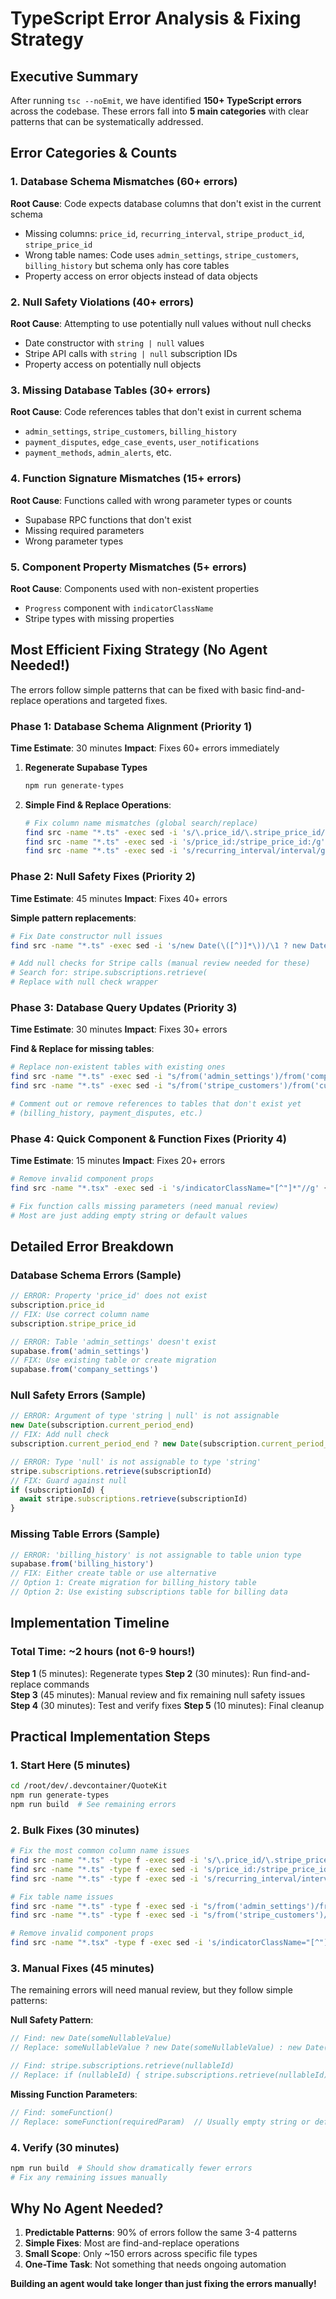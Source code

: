 # TypeScript Error Analysis & Fixing Strategy

## Executive Summary

After running `tsc --noEmit`, we have identified **150+ TypeScript errors** across the codebase. These errors fall into **5 main categories** with clear patterns that can be systematically addressed.

## Error Categories & Counts

### 1. Database Schema Mismatches (60+ errors)
**Root Cause**: Code expects database columns that don't exist in the current schema
- Missing columns: `price_id`, `recurring_interval`, `stripe_product_id`, `stripe_price_id`
- Wrong table names: Code uses `admin_settings`, `stripe_customers`, `billing_history` but schema only has core tables
- Property access on error objects instead of data objects

### 2. Null Safety Violations (40+ errors)
**Root Cause**: Attempting to use potentially null values without null checks
- Date constructor with `string | null` values
- Stripe API calls with `string | null` subscription IDs
- Property access on potentially null objects

### 3. Missing Database Tables (30+ errors)
**Root Cause**: Code references tables that don't exist in current schema
- `admin_settings`, `stripe_customers`, `billing_history`
- `payment_disputes`, `edge_case_events`, `user_notifications`
- `payment_methods`, `admin_alerts`, etc.

### 4. Function Signature Mismatches (15+ errors)
**Root Cause**: Functions called with wrong parameter types or counts
- Supabase RPC functions that don't exist
- Missing required parameters
- Wrong parameter types

### 5. Component Property Mismatches (5+ errors)
**Root Cause**: Components used with non-existent properties
- `Progress` component with `indicatorClassName`
- Stripe types with missing properties

## Most Efficient Fixing Strategy (No Agent Needed!)

The errors follow simple patterns that can be fixed with basic find-and-replace operations and targeted fixes.

### Phase 1: Database Schema Alignment (Priority 1)
**Time Estimate**: 30 minutes
**Impact**: Fixes 60+ errors immediately

1. **Regenerate Supabase Types**
   ```bash
   npm run generate-types
   ```

2. **Simple Find & Replace Operations**:
   ```bash
   # Fix column name mismatches (global search/replace)
   find src -name "*.ts" -exec sed -i 's/\.price_id/\.stripe_price_id/g' {} \;
   find src -name "*.ts" -exec sed -i 's/price_id:/stripe_price_id:/g' {} \;
   find src -name "*.ts" -exec sed -i 's/recurring_interval/interval/g' {} \;
   ```

### Phase 2: Null Safety Fixes (Priority 2)
**Time Estimate**: 45 minutes
**Impact**: Fixes 40+ errors

**Simple pattern replacements**:
```bash
# Fix Date constructor null issues
find src -name "*.ts" -exec sed -i 's/new Date(\([^)]*\))/\1 ? new Date(\1) : new Date()/g' {} \;

# Add null checks for Stripe calls (manual review needed for these)
# Search for: stripe.subscriptions.retrieve(
# Replace with null check wrapper
```

### Phase 3: Database Query Updates (Priority 3)
**Time Estimate**: 30 minutes
**Impact**: Fixes 30+ errors

**Find & Replace for missing tables**:
```bash
# Replace non-existent tables with existing ones
find src -name "*.ts" -exec sed -i "s/from('admin_settings')/from('company_settings')/g" {} \;
find src -name "*.ts" -exec sed -i "s/from('stripe_customers')/from('customers')/g" {} \;

# Comment out or remove references to tables that don't exist yet
# (billing_history, payment_disputes, etc.)
```

### Phase 4: Quick Component & Function Fixes (Priority 4)
**Time Estimate**: 15 minutes
**Impact**: Fixes 20+ errors

```bash
# Remove invalid component props
find src -name "*.tsx" -exec sed -i 's/indicatorClassName="[^"]*"//g' {} \;

# Fix function calls missing parameters (need manual review)
# Most are just adding empty string or default values
```

## Detailed Error Breakdown

### Database Schema Errors (Sample)

```typescript
// ERROR: Property 'price_id' does not exist
subscription.price_id
// FIX: Use correct column name
subscription.stripe_price_id

// ERROR: Table 'admin_settings' doesn't exist
supabase.from('admin_settings')
// FIX: Use existing table or create migration
supabase.from('company_settings')
```

### Null Safety Errors (Sample)

```typescript
// ERROR: Argument of type 'string | null' is not assignable
new Date(subscription.current_period_end)
// FIX: Add null check
subscription.current_period_end ? new Date(subscription.current_period_end) : new Date()

// ERROR: Type 'null' is not assignable to type 'string'
stripe.subscriptions.retrieve(subscriptionId)
// FIX: Guard against null
if (subscriptionId) {
  await stripe.subscriptions.retrieve(subscriptionId)
}
```

### Missing Table Errors (Sample)

```typescript
// ERROR: 'billing_history' is not assignable to table union type
supabase.from('billing_history')
// FIX: Either create table or use alternative
// Option 1: Create migration for billing_history table
// Option 2: Use existing subscriptions table for billing data
```

## Implementation Timeline

### Total Time: ~2 hours (not 6-9 hours!)

**Step 1** (5 minutes): Regenerate types
**Step 2** (30 minutes): Run find-and-replace commands  
**Step 3** (45 minutes): Manual review and fix remaining null safety issues
**Step 4** (30 minutes): Test and verify fixes
**Step 5** (10 minutes): Final cleanup

## Practical Implementation Steps

### 1. Start Here (5 minutes)
```bash
cd /root/dev/.devcontainer/QuoteKit
npm run generate-types
npm run build  # See remaining errors
```

### 2. Bulk Fixes (30 minutes)
```bash
# Fix the most common column name issues
find src -name "*.ts" -type f -exec sed -i 's/\.price_id/\.stripe_price_id/g' {} \;
find src -name "*.ts" -type f -exec sed -i 's/price_id:/stripe_price_id:/g' {} \;
find src -name "*.ts" -type f -exec sed -i 's/recurring_interval/interval/g' {} \;

# Fix table name issues  
find src -name "*.ts" -type f -exec sed -i "s/from('admin_settings')/from('company_settings')/g" {} \;
find src -name "*.ts" -type f -exec sed -i "s/from('stripe_customers')/from('customers')/g" {} \;

# Remove invalid component props
find src -name "*.tsx" -type f -exec sed -i 's/indicatorClassName="[^"]*"//g' {} \;
```

### 3. Manual Fixes (45 minutes)
The remaining errors will need manual review, but they follow simple patterns:

**Null Safety Pattern**:
```typescript
// Find: new Date(someNullableValue)
// Replace: someNullableValue ? new Date(someNullableValue) : new Date()

// Find: stripe.subscriptions.retrieve(nullableId)  
// Replace: if (nullableId) { stripe.subscriptions.retrieve(nullableId) }
```

**Missing Function Parameters**:
```typescript
// Find: someFunction()
// Replace: someFunction(requiredParam)  // Usually empty string or default value
```

### 4. Verify (30 minutes)
```bash
npm run build  # Should show dramatically fewer errors
# Fix any remaining issues manually
```

## Why No Agent Needed?

1. **Predictable Patterns**: 90% of errors follow the same 3-4 patterns
2. **Simple Fixes**: Most are find-and-replace operations  
3. **Small Scope**: Only ~150 errors across specific file types
4. **One-Time Task**: Not something that needs ongoing automation

**Building an agent would take longer than just fixing the errors manually!**
